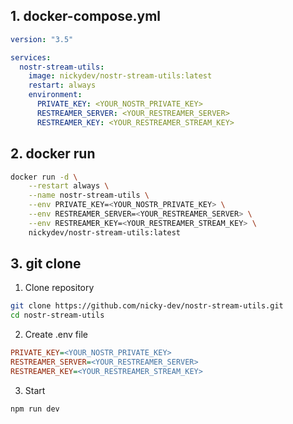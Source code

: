 ## 1. docker-compose.yml

```yml
version: "3.5"

services:
  nostr-stream-utils:
    image: nickydev/nostr-stream-utils:latest
    restart: always
    environment:
      PRIVATE_KEY: <YOUR_NOSTR_PRIVATE_KEY>
      RESTREAMER_SERVER: <YOUR_RESTREAMER_SERVER>
      RESTREAMER_KEY: <YOUR_RESTREAMER_STREAM_KEY>
```

## 2. docker run

```sh
docker run -d \
    --restart always \
    --name nostr-stream-utils \
    --env PRIVATE_KEY=<YOUR_NOSTR_PRIVATE_KEY> \
    --env RESTREAMER_SERVER=<YOUR_RESTREAMER_SERVER> \
    --env RESTREAMER_KEY=<YOUR_RESTREAMER_STREAM_KEY> \
    nickydev/nostr-stream-utils:latest
```

## 3. git clone

1. Clone repository

```sh
git clone https://github.com/nicky-dev/nostr-stream-utils.git
cd nostr-stream-utils
```

2. Create .env file

```ini
PRIVATE_KEY=<YOUR_NOSTR_PRIVATE_KEY>
RESTREAMER_SERVER=<YOUR_RESTREAMER_SERVER>
RESTREAMER_KEY=<YOUR_RESTREAMER_STREAM_KEY>
```

3. Start

```sh
npm run dev
```
